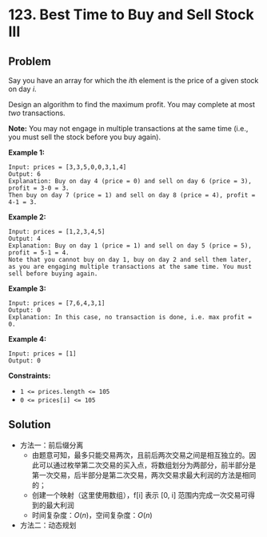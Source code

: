 # 123. Best Time to Buy and Sell Stock III
## Problem

Say you have an array for which the *i*th element is the price of a given stock on day *i*.

Design an algorithm to find the maximum profit. You may complete at most *two* transactions.

**Note:** You may not engage in multiple transactions at the same time (i.e., you must sell the stock before you buy again).

 

**Example 1:**

```
Input: prices = [3,3,5,0,0,3,1,4]
Output: 6
Explanation: Buy on day 4 (price = 0) and sell on day 6 (price = 3), profit = 3-0 = 3.
Then buy on day 7 (price = 1) and sell on day 8 (price = 4), profit = 4-1 = 3.
```

**Example 2:**

```
Input: prices = [1,2,3,4,5]
Output: 4
Explanation: Buy on day 1 (price = 1) and sell on day 5 (price = 5), profit = 5-1 = 4.
Note that you cannot buy on day 1, buy on day 2 and sell them later, as you are engaging multiple transactions at the same time. You must sell before buying again.
```

**Example 3:**

```
Input: prices = [7,6,4,3,1]
Output: 0
Explanation: In this case, no transaction is done, i.e. max profit = 0.
```

**Example 4:**

```
Input: prices = [1]
Output: 0
```

 

**Constraints:**

- `1 <= prices.length <= 105`
- `0 <= prices[i] <= 105`

## Solution

- 方法一：前后缀分离
  - 由题意可知，最多只能交易两次，且前后两次交易之间是相互独立的。因此可以通过枚举第二次交易的买入点，将数组划分为两部分，前半部分是第一次交易，后半部分是第二次交易，两次交易求最大利润的方法是相同的；
  - 创建一个映射（这里使用数组），f[i] 表示 [0, i] 范围内完成一次交易可得到的最大利润
  - 时间复杂度：$O(n)$，空间复杂度：$O(n)$
- 方法二：动态规划 